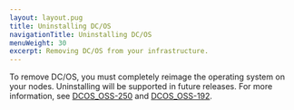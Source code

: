```yaml
---
layout: layout.pug
title: Uninstalling DC/OS
navigationTitle: Uninstalling DC/OS
menuWeight: 30
excerpt: Removing DC/OS from your infrastructure.
---
```


To remove DC/OS, you must completely reimage the operating system on your nodes. Uninstalling will be supported in future releases. For more information, see [DCOS_OSS-250](https://jira.mesosphere.com/browse/DCOS_OSS-250) and [DCOS_OSS-192](https://jira.mesosphere.com/browse/DCOS_OSS-192).
